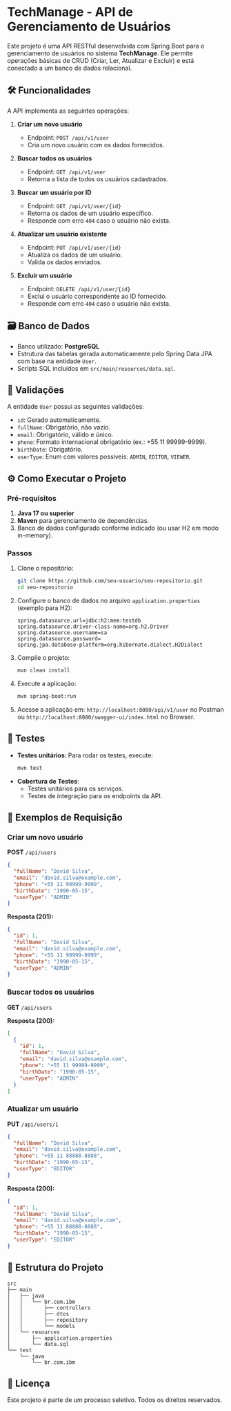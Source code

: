 
# TechManage - API de Gerenciamento de Usuários

Este projeto é uma API RESTful desenvolvida com Spring Boot para o gerenciamento de usuários no sistema **TechManage**. Ele permite operações básicas de CRUD (Criar, Ler, Atualizar e Excluir) e está conectado a um banco de dados relacional. 

## 🛠 Funcionalidades

A API implementa as seguintes operações:

1. **Criar um novo usuário**
   - Endpoint: `POST /api/v1/user`
   - Cria um novo usuário com os dados fornecidos.

2. **Buscar todos os usuários**
   - Endpoint: `GET /api/v1/user`
   - Retorna a lista de todos os usuários cadastrados.

3. **Buscar um usuário por ID**
   - Endpoint: `GET /api/v1/user/{id}`
   - Retorna os dados de um usuário específico.
   - Responde com erro `404` caso o usuário não exista.

4. **Atualizar um usuário existente**
   - Endpoint: `PUT /api/v1/user/{id}`
   - Atualiza os dados de um usuário.
   - Valida os dados enviados.

5. **Excluir um usuário**
   - Endpoint: `DELETE /api/v1/user/{id}`
   - Exclui o usuário correspondente ao ID fornecido.
   - Responde com erro `404` caso o usuário não exista.

## 🗃 Banco de Dados

- Banco utilizado: **PostgreSQL**
- Estrutura das tabelas gerada automaticamente pelo Spring Data JPA com base na entidade `User`.
- Scripts SQL incluídos em `src/main/resources/data.sql`.

## 🚦 Validações

A entidade `User` possui as seguintes validações:

- `id`: Gerado automaticamente.
- `fullName`: Obrigatório, não vazio.
- `email`: Obrigatório, válido e único.
- `phone`: Formato internacional obrigatório (ex.: +55 11 99999-9999).
- `birthDate`: Obrigatório.
- `userType`: Enum com valores possíveis: `ADMIN`, `EDITOR`, `VIEWER`.

## ⚙️ Como Executar o Projeto

### Pré-requisitos

1. **Java 17 ou superior**
2. **Maven** para gerenciamento de dependências.
3. Banco de dados configurado conforme indicado (ou usar H2 em modo in-memory).

### Passos

1. Clone o repositório:
   ```bash
   git clone https://github.com/seu-usuario/seu-repositorio.git
   cd seu-repositorio
   ```

2. Configure o banco de dados no arquivo `application.properties` (exemplo para H2):
   ```properties
   spring.datasource.url=jdbc:h2:mem:testdb
   spring.datasource.driver-class-name=org.h2.Driver
   spring.datasource.username=sa
   spring.datasource.password=
   spring.jpa.database-platform=org.hibernate.dialect.H2Dialect
   ```

3. Compile o projeto:
   ```bash
   mvn clean install
   ```

4. Execute a aplicação:
   ```bash
   mvn spring-boot:run
   ```

5. Acesse a aplicação em: `http://localhost:8080/api/v1/user` no Postman ou `http://localhost:8080/swagger-ui/index.html` no Browser.

## 🧪 Testes

- **Testes unitários**: Para rodar os testes, execute:
  ```bash
  mvn test
  ```
- **Cobertura de Testes**:
  - Testes unitários para os serviços.
  - Testes de integração para os endpoints da API.

## 📄 Exemplos de Requisição

### Criar um novo usuário

**POST** `/api/users`
```json
{
  "fullName": "David Silva",
  "email": "david.silva@example.com",
  "phone": "+55 11 99999-9999",
  "birthDate": "1990-05-15",
  "userType": "ADMIN"
}
```

**Resposta (201):**
```json
{
  "id": 1,
  "fullName": "David Silva",
  "email": "david.silva@example.com",
  "phone": "+55 11 99999-9999",
  "birthDate": "1990-05-15",
  "userType": "ADMIN"
}
```

### Buscar todos os usuários

**GET** `/api/users`

**Resposta (200):**
```json
[
  {
    "id": 1,
    "fullName": "David Silva",
    "email": "david.silva@example.com",
    "phone": "+55 11 99999-9999",
    "birthDate": "1990-05-15",
    "userType": "ADMIN"
  }
]
```

### Atualizar um usuário

**PUT** `/api/users/1`
```json
{
  "fullName": "David Silva",
  "email": "david.silva@example.com",
  "phone": "+55 11 88888-8888",
  "birthDate": "1990-05-15",
  "userType": "EDITOR"
}
```

**Resposta (200):**
```json
{
  "id": 1,
  "fullName": "David Silva",
  "email": "david.silva@example.com",
  "phone": "+55 11 88888-8888",
  "birthDate": "1990-05-15",
  "userType": "EDITOR"
}
```

## 📂 Estrutura do Projeto

```
src
├── main
│   ├── java
│   │   └── br.com.ibm
│   │       ├── controllers
│   │       ├── dtos
│   │       ├── repository
│   │       └── models
│   └── resources
│       ├── application.properties
│       └── data.sql
└── test
    └── java
        └── br.com.ibm
```

## 📜 Licença

Este projeto é parte de um processo seletivo. Todos os direitos reservados.
